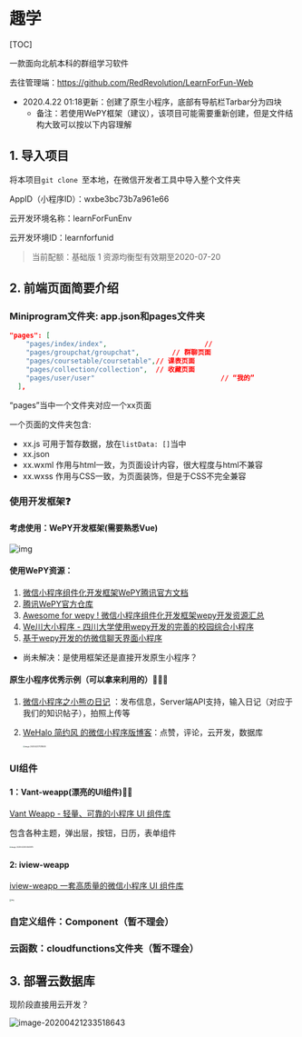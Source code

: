 # 趣学

[TOC]

一款面向北航本科的群组学习软件

去往管理端：https://github.com/RedRevolution/LearnForFun-Web



- 2020.4.22 01:18更新：创建了原生小程序，底部有导航栏Tarbar分为四块
  - 备注：若使用WePY框架（建议），该项目可能需要重新创建，但是文件结构大致可以按以下内容理解



## 1. 导入项目

将本项目`git clone `至本地，在微信开发者工具中导入整个文件夹

AppID（小程序ID）：wxbe3bc73b7a961e66

云开发环境名称：learnForFunEnv

云开发环境ID：learnforfunid

> 当前配额：基础版 1 资源均衡型有效期至2020-07-20





## 2. 前端页面简要介绍

### Miniprogram文件夹: app.json和pages文件夹

```json
"pages": [
    "pages/index/index",						// 
    "pages/groupchat/groupchat",		// 群聊页面
    "pages/coursetable/coursetable",// 课表页面
    "pages/collection/collection",	// 收藏页面
    "pages/user/user"								// “我的”
  ],
```

“pages”当中一个文件夹对应一个xx页面

一个页面的文件夹包含:

- xx.js			可用于暂存数据，放在`listData: []`当中
- xx.json
- xx.wxml     作用与html一致，为页面设计内容，很大程度与html不兼容
- xx.wxss      作用与CSS一致，为页面装饰，但是于CSS不完全兼容



### 使用开发框架❓

#### 考虑使用：WePY开发框架(需要熟悉Vue)

![img](https://pic3.zhimg.com/v2-a643fad064b8bdf63cfa2214e71f4276_b.jpg)

#### 使用WePY资源：

1. [微信小程序组件化开发框架WePY腾讯官方文档](https://tencent.github.io/wepy/document.html#/?id=微信小程序组件化开发框架wepy官方文档)
2. [腾讯WePY官方仓库](https://github.com/Tencent/wepy)
3. [Awesome for wepy ! 微信小程序组件化开发框架wepy开发资源汇总](https://github.com/aben1188/awesome-wepy)
4. [We川大小程序 - 四川大学使用wepy开发的完善的校园综合小程序](https://github.com/mohuishou/scuplus-wechat)
5. [基于wepy开发的仿微信聊天界面小程序](https://github.com/wepyjs/wepy-wechat-demo)

- 尚未解决：是使用框架还是直接开发原生小程序？

#### 原生小程序优秀示例（可以拿来利用的）🌟🌟🌟

1. [微信小程序之小熊の日记](https://github.com/harveyqing/BearDiary) ：发布信息，Server端API支持，输入日记（对应于我们的知识帖子），拍照上传等

2. [WeHalo 简约风 的微信小程序版博客](https://github.com/aquanlerou/WeHalo)：点赞，评论，云开发，数据库

   <img src="https://tva1.sinaimg.cn/large/007S8ZIlly1ge2nuh8r7xj30ro0rsqbo.jpg" alt="image-20200422171318408" style="zoom:20%;" />



### UI组件

#### 1：Vant-weapp(漂亮的UI组件)🌟🌟

[Vant Weapp - 轻量、可靠的小程序 UI 组件库](https://youzan.github.io/vant-weapp/#/intro)

包含各种主题，弹出层，按钮，日历，表单组件

<img src="https://tva1.sinaimg.cn/large/007S8ZIlgy1ge1vaum20ej30f40fodim.jpg" alt="image-20200422004540875" style="zoom:20%;" />

#### 2:  iview-weapp

[iview-weapp 一套高质量的微信小程序 UI 组件库](https://github.com/TalkingData/iview-weapp)

<img src="https://raw.githubusercontent.com/TalkingData/iview-weapp/master/assets/code.jpg" alt="img" style="zoom:20%;" />





### 自定义组件：Component（暂不理会）



### 云函数：cloudfunctions文件夹（暂不理会）



## 3. 部署云数据库

现阶段直接用云开发？

![image-20200421233518643](https://tva1.sinaimg.cn/large/007S8ZIlgy1ge1t9li4p1j318e0u0ajx.jpg)
